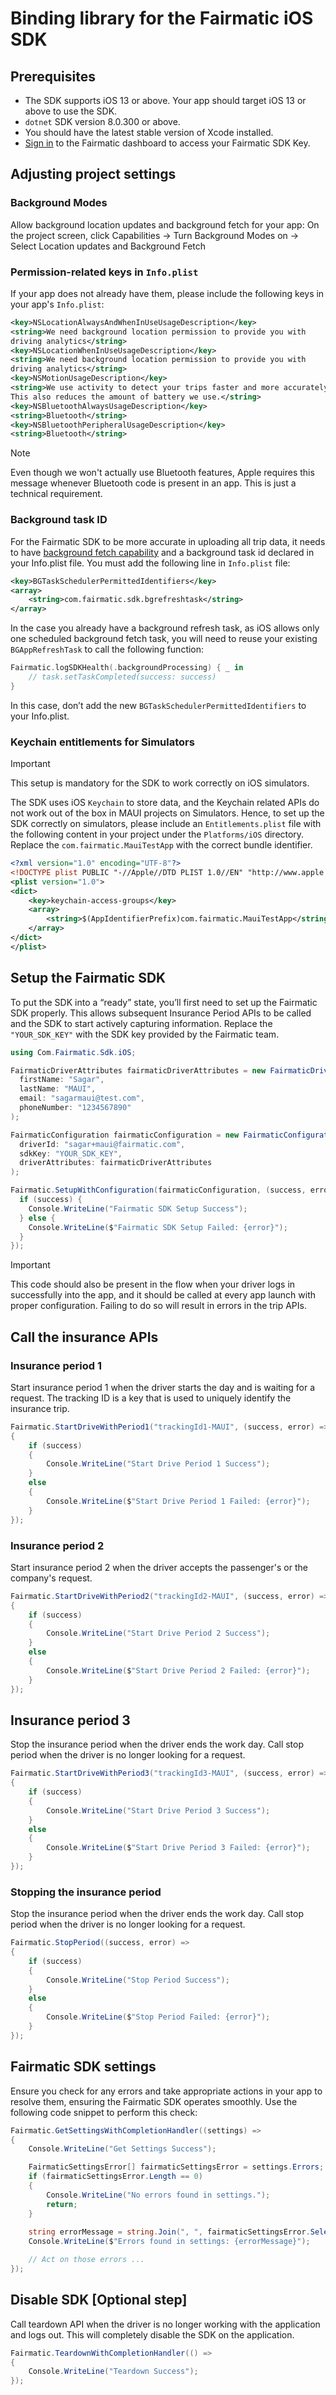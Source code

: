 # Binding library for the Fairmatic iOS SDK

## Prerequisites

- The SDK supports iOS 13 or above. Your app should target iOS 13 or above to use the SDK.
- `dotnet` SDK version 8.0.300 or above.
- You should have the latest stable version of Xcode installed.
- [Sign in](https://app.fairmatic.com/settings/advanced) to the Fairmatic dashboard to access your Fairmatic SDK Key.

## Adjusting project settings

### Background Modes

Allow background location updates and background fetch for your app:
On the project screen, click Capabilities → Turn Background Modes on → Select Location updates and Background Fetch

### Permission-related keys in `Info.plist`

If your app does not already have them, please include the following keys in your app's `Info.plist`:

```xml
<key>NSLocationAlwaysAndWhenInUseUsageDescription</key>
<string>We need background location permission to provide you with
driving analytics</string>
<key>NSLocationWhenInUseUsageDescription</key>
<string>We need background location permission to provide you with
driving analytics</string>
<key>NSMotionUsageDescription</key>
<string>We use activity to detect your trips faster and more accurately.
This also reduces the amount of battery we use.</string>
<key>NSBluetoothAlwaysUsageDescription</key>
<string>Bluetooth</string>
<key>NSBluetoothPeripheralUsageDescription</key>
<string>Bluetooth</string>
```

> [!NOTE] 
> Even though we won't actually use Bluetooth features, Apple requires this message whenever Bluetooth code is present in an app. This is just a technical requirement.


### Background task ID

For the Fairmatic SDK to be more accurate in uploading all trip data, it needs to have [background fetch capability](https://developer.apple.com/documentation/uikit/using-background-tasks-to-update-your-app) and a background task id declared in your Info.plist file. You must add the following line in `Info.plist` file:

```xml
<key>BGTaskSchedulerPermittedIdentifiers</key>
<array>
	<string>com.fairmatic.sdk.bgrefreshtask</string>
</array>
```

In the case you already have a background refresh task, as iOS allows only one scheduled background fetch task, you will need to reuse your existing `BGAppRefreshTask` to call the following function:

```swift
Fairmatic.logSDKHealth(.backgroundProcessing) { _ in
    // task.setTaskCompleted(success: success)
}
```

In this case, don’t add the new `BGTaskSchedulerPermittedIdentifiers` to your Info.plist.

### Keychain entitlements for Simulators

> [!IMPORTANT]
> This setup is mandatory for the SDK to work correctly on iOS simulators.

The SDK uses iOS `Keychain` to store data, and the Keychain related APIs do not work out of the box in MAUI projects on Simulators. Hence, to set up the SDK correctly on simulators, please include an `Entitlements.plist` file with the following content in your project under the `Platforms/iOS` directory. Replace the `com.fairmatic.MauiTestApp` with the correct bundle identifier.

```xml
<?xml version="1.0" encoding="UTF-8"?>
<!DOCTYPE plist PUBLIC "-//Apple//DTD PLIST 1.0//EN" "http://www.apple.com/DTDs/PropertyList-1.0.dtd">
<plist version="1.0">
<dict>
    <key>keychain-access-groups</key>
    <array>
        <string>$(AppIdentifierPrefix)com.fairmatic.MauiTestApp</string>
    </array>
</dict>
</plist>
```


## Setup the Fairmatic SDK

To put the SDK into a “ready” state, you’ll first need to set up the Fairmatic SDK properly. This allows subsequent Insurance Period APIs to be called and the SDK to start actively capturing information. Replace the `"YOUR_SDK_KEY"` with the SDK key provided by the Fairmatic team.

```csharp
using Com.Fairmatic.Sdk.iOS;

FairmaticDriverAttributes fairmaticDriverAttributes = new FairmaticDriverAttributes(
  firstName: "Sagar",
  lastName: "MAUI",
  email: "sagarmaui@test.com",
  phoneNumber: "1234567890"
);

FairmaticConfiguration fairmaticConfiguration = new FairmaticConfiguration(
  driverId: "sagar+maui@fairmatic.com",
  sdkKey: "YOUR_SDK_KEY",
  driverAttributes: fairmaticDriverAttributes
);

Fairmatic.SetupWithConfiguration(fairmaticConfiguration, (success, error) => {
  if (success) {
    Console.WriteLine("Fairmatic SDK Setup Success");
  } else {
    Console.WriteLine($"Fairmatic SDK Setup Failed: {error}");
  }
});
```
> [!IMPORTANT]
> This code should also be present in the flow when your driver logs in successfully into the app, and it should be called at every app launch with proper configuration. Failing to do so will result in errors in the trip APIs.


## Call the insurance APIs

### Insurance period 1
Start insurance period 1 when the driver starts the day and is waiting for a request. The tracking ID is a key that is used to uniquely identify the insurance trip.

```csharp
Fairmatic.StartDriveWithPeriod1("trackingId1-MAUI", (success, error) =>
{
    if (success)
    {
        Console.WriteLine("Start Drive Period 1 Success");
    }
    else
    {
        Console.WriteLine($"Start Drive Period 1 Failed: {error}");
    }
});
```

### Insurance period 2
Start insurance period 2 when the driver accepts the passenger's or the company's request.

```csharp
Fairmatic.StartDriveWithPeriod2("trackingId2-MAUI", (success, error) =>
{
    if (success)
    {
        Console.WriteLine("Start Drive Period 2 Success");
    }
    else
    {
        Console.WriteLine($"Start Drive Period 2 Failed: {error}");
    }
});
```

## Insurance period 3
Stop the insurance period when the driver ends the work day. Call stop period when the driver is no longer looking for a request.

```csharp
Fairmatic.StartDriveWithPeriod3("trackingId3-MAUI", (success, error) =>
{
    if (success)
    {
        Console.WriteLine("Start Drive Period 3 Success");
    }
    else
    {
        Console.WriteLine($"Start Drive Period 3 Failed: {error}");
    }
});
```

### Stopping the insurance period
Stop the insurance period when the driver ends the work day. Call stop period when the driver is no longer looking for a request.

```csharp
Fairmatic.StopPeriod((success, error) =>
{
    if (success)
    {
        Console.WriteLine("Stop Period Success");
    }
    else
    {
        Console.WriteLine($"Stop Period Failed: {error}");
    }
});
```

## Fairmatic SDK settings

Ensure you check for any errors and take appropriate actions in your app to resolve them, ensuring the Fairmatic SDK operates smoothly. Use the following code snippet to perform this check:

```csharp
Fairmatic.GetSettingsWithCompletionHandler((settings) =>
{
    Console.WriteLine("Get Settings Success");

    FairmaticSettingsError[] fairmaticSettingsError = settings.Errors;
    if (fairmaticSettingsError.Length == 0)
    {
        Console.WriteLine("No errors found in settings.");
        return;
    }
    
    string errorMessage = string.Join(", ", fairmaticSettingsError.Select(e => e.ErrorType));
    Console.WriteLine($"Errors found in settings: {errorMessage}");

    // Act on those errors ...
});
```

## Disable SDK [Optional step]
Call teardown API when the driver is no longer working with the application and logs out. This will completely disable the SDK on the application.

```csharp
Fairmatic.TeardownWithCompletionHandler(() =>
{
    Console.WriteLine("Teardown Success");
});
```